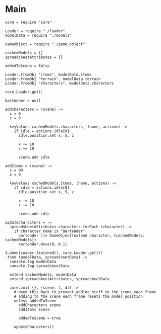 Main
====

    core = require "core"

    Loader = require "./loader"
    modelData = require "./models"
    
    GameObject = require "./game_object"

    cachedModels = {}
    spreadsheetAttributes = {}
    
    addedToScene = false

    Loader.fromObj "items", modelData.items
    Loader.fromObj "terrain", modelData.terrain
    Loader.fromObj "characters", modelData.characters
    
    core.Loader.get()

    bartender = null

    addCharacters = (scene) ->
      x = 0
      z = 0

      keyValues cachedModels.characters, (name, actions) ->         
        if idle = actions.idle[0]
          idle.position.set x, 5, z
  
          x += 10
          z += 10
  
          scene.add idle

    addItems = (scene) ->
      x = 90
      z = 0

      keyValues cachedModels.items, (name, actions) ->
        if idle = actions.idle[0]
          idle.position.set x, 5, z
  
          x -= 10
          z += 10
  
          scene.add idle

    updateCharacters = ->
      spreadsheetAttributes.characters.forEach (character) ->
        if character.name is "Bartender"
          bartender ||= GameObject(extend character, {cachedModels: cachedModels})
          bartender.move(0, 0.1)

    $.when(Loader.finished(), core.Loader.get())
    .then (modelData, spreadsheetData) ->
      console.log modelData
      console.log spreadsheetData
    
      extend cachedModels, modelData
      extend spreadsheetAttributes, spreadsheetData
      
      core.init {}, (scene, t, dt) ->
        # Need this hack to prevent adding stuff to the scene each frame
        # adding to the scene each frame resets the model position
        unless addedToScene
          addCharacters scene
          addItems scene
          
          addedToScene = true
        
        updateCharacters()
